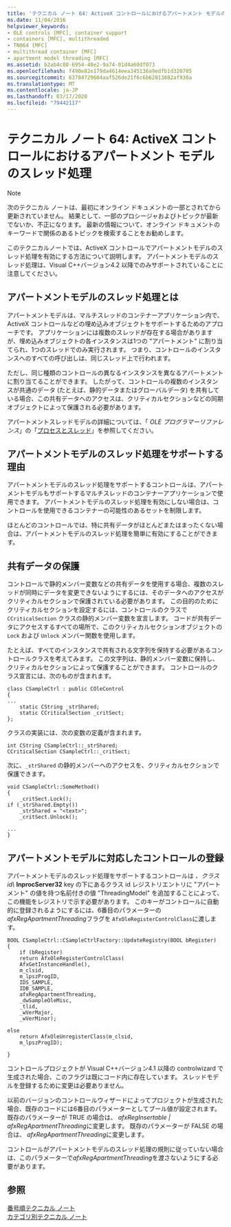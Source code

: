```yaml
---
title: 'テクニカル ノート 64: ActiveX コントロールにおけるアパートメント モデルのスレッド処理'
ms.date: 11/04/2016
helpviewer_keywords:
- OLE controls [MFC], container support
- containers [MFC], multithreaded
- TN064 [MFC]
- multithread container [MFC]
- apartment model threading [MFC]
ms.assetid: b2ab4c88-6954-48e2-9a74-01d4a60df073
ms.openlocfilehash: f490e82e179da4614eea345136a9edfb1d320705
ms.sourcegitcommit: 63784729604aaf526de21f6c6b62813882af930a
ms.translationtype: MT
ms.contentlocale: ja-JP
ms.lasthandoff: 03/17/2020
ms.locfileid: "79442117"
---
```

# <a name="tn064-apartment-model-threading-in-activex-controls"></a>テクニカル ノート 64: ActiveX コントロールにおけるアパートメント モデルのスレッド処理

> [!NOTE]
>  次のテクニカル ノートは、最初にオンライン ドキュメントの一部とされてから更新されていません。 結果として、一部のプロシージャおよびトピックが最新でないか、不正になります。 最新の情報について、オンライン ドキュメントのキーワードで関係のあるトピックを検索することをお勧めします。

このテクニカルノートでは、ActiveX コントロールでアパートメントモデルのスレッド処理を有効にする方法について説明します。 アパートメントモデルのスレッド処理は、Visual C++バージョン4.2 以降でのみサポートされていることに注意してください。

## <a name="what-is-apartment-model-threading"></a>アパートメントモデルのスレッド処理とは

アパートメントモデルは、マルチスレッドのコンテナーアプリケーション内で、ActiveX コントロールなどの埋め込みオブジェクトをサポートするためのアプローチです。 アプリケーションには複数のスレッドが存在する場合がありますが、埋め込みオブジェクトの各インスタンスは1つの "アパートメント" に割り当てられ、1つのスレッドでのみ実行されます。 つまり、コントロールのインスタンスへのすべての呼び出しは、同じスレッド上で行われます。

ただし、同じ種類のコントロールの異なるインスタンスを異なるアパートメントに割り当てることができます。 したがって、コントロールの複数のインスタンスが共通のデータ (たとえば、静的データまたはグローバルデータ) を共有している場合、この共有データへのアクセスは、クリティカルセクションなどの同期オブジェクトによって保護される必要があります。

アパートメントスレッドモデルの詳細については、「 *OLE プログラマーリファレンス*」の「[プロセスとスレッド](/windows/win32/ProcThread/processes-and-threads)」を参照してください。

## <a name="why-support-apartment-model-threading"></a>アパートメントモデルのスレッド処理をサポートする理由

アパートメントモデルのスレッド処理をサポートするコントロールは、アパートメントモデルもサポートするマルチスレッドのコンテナーアプリケーションで使用できます。 アパートメントモデルのスレッド処理を有効にしない場合は、コントロールを使用できるコンテナーの可能性のあるセットを制限します。

ほとんどのコントロールでは、特に共有データがほとんどまたはまったくない場合は、アパートメントモデルのスレッド処理を簡単に有効にすることができます。

## <a name="protecting-shared-data"></a>共有データの保護

コントロールで静的メンバー変数などの共有データを使用する場合、複数のスレッドが同時にデータを変更できないようにするには、そのデータへのアクセスがクリティカルセクションで保護されている必要があります。 この目的のためにクリティカルセクションを設定するには、コントロールのクラスで `CCriticalSection` クラスの静的メンバー変数を宣言します。 コードが共有データにアクセスするすべての場所で、このクリティカルセクションオブジェクトの `Lock` および `Unlock` メンバー関数を使用します。

たとえば、すべてのインスタンスで共有される文字列を保持する必要があるコントロールクラスを考えてみます。 この文字列は、静的メンバー変数に保持し、クリティカルセクションによって保護することができます。 コントロールのクラス宣言には、次のものが含まれます。

```
class CSampleCtrl : public COleControl
{
...
    static CString _strShared;
    static CCriticalSection _critSect;
};
```

クラスの実装には、次の変数の定義が含まれます。

```
int CString CSampleCtrl::_strShared;
CCriticalSection CSampleCtrl::_critSect;
```

次に、`_strShared` の静的メンバーへのアクセスを、クリティカルセクションで保護できます。

```
void CSampleCtrl::SomeMethod()
{
    _critSect.Lock();
if (_strShared.Empty())
    _strShared = "<text>";
    _critSect.Unlock();

...
}
```

## <a name="registering-an-apartment-model-aware-control"></a>アパートメントモデルに対応したコントロールの登録

アパートメントモデルのスレッド処理をサポートするコントロールは *、クラス id\\* **InprocServer32** key の下にあるクラス id レジストリエントリに "アパートメント" の値を持つ名前付きの値 "ThreadingModel" を追加することによって、この機能をレジストリで示す必要があります。 このキーがコントロールに自動的に登録されるようにするには、6番目のパラメーターの*afxRegApartmentThreading*フラグを `AfxOleRegisterControlClass`に渡します。

```
BOOL CSampleCtrl::CSampleCtrlFactory::UpdateRegistry(BOOL bRegister)
{
    if (bRegister)
    return AfxOleRegisterControlClass(
    AfxGetInstanceHandle(),
    m_clsid,
    m_lpszProgID,
    IDS_SAMPLE,
    IDB_SAMPLE,
    afxRegApartmentThreading,
    _dwSampleOleMisc,
    _tlid,
    _wVerMajor,
    _wVerMinor);

else
    return AfxOleUnregisterClass(m_clsid,
    m_lpszProgID);

}
```

コントロールプロジェクトが Visual C++バージョン4.1 以降の controlwizard で生成された場合、このフラグは既にコード内に存在しています。 スレッドモデルを登録するために変更は必要ありません。

以前のバージョンのコントロールウィザードによってプロジェクトが生成された場合、既存のコードには6番目のパラメーターとしてブール値が設定されます。 既存のパラメーターが TRUE の場合は、 *afxRegInsertable | afxRegApartmentThreading*に変更します。 既存のパラメーターが FALSE の場合は、 *afxRegApartmentThreading*に変更します。

コントロールがアパートメントモデルのスレッド処理の規則に従っていない場合は、このパラメーターで*afxRegApartmentThreading*を渡さないようにする必要があります。

## <a name="see-also"></a>参照

[番号順テクニカル ノート](../mfc/technical-notes-by-number.md)<br/>
[カテゴリ別テクニカル ノート](../mfc/technical-notes-by-category.md)
